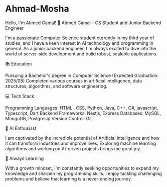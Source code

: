 # Ahmad-Mosha
Hello, I'm Ahmed Gamal! 👋 Ahmed Gamal - CS Student and Junior Backend Engineer

I'm a passionate Computer Science student currently in my third year of studies, and I have a keen interest in AI technology and programming in general. As a junior backend engineer, I'm always excited to dive into the world of server-side development and build robust, scalable applications.

📚 Education

Pursuing a Bachelor's degree in Computer Science (Expected Graduation: 2025/08) Completed various courses in artificial intelligence, data structures, algorithms, and software engineering.

💻 Tech Stack

Programming Languages: HTML , CSS, Python, Java, C++, C#, javascript, Typescript, Dart Backend Frameworks: Nestjs, Express Databases: MySQL, MongoDB, Postgresql Version Control: Git

🤖 AI Enthusiast

I am captivated by the incredible potential of Artificial Intelligence and how it can transform industries and improve lives. Exploring machine learning algorithms and working on AI-driven projects brings me great joy.

🌱 Always Learning

With a growth mindset, I'm constantly seeking opportunities to expand my knowledge and sharpen my programming skills. I enjoy tackling challenging problems and believe that learning is a never-ending journey.

